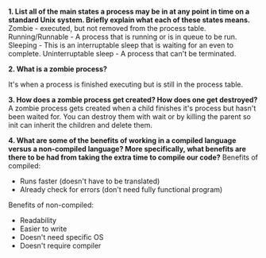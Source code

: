 **1. List all of the main states a process may be in at any point in time on a standard Unix system. Briefly explain what each of these states means.**
    Zombie - executed, but not removed from the process table.
    Running/Runnable - A process that is running or is in queue to be run.
    Sleeping - This is an interruptable sleep that is waiting for an even to complete.
    Uninterruptable sleep - A process that can't be terminated.


**2. What is a zombie process?**

It's when a process is finished executing but is still in the process table.

**3. How does a zombie process get created? How does one get destroyed?**
A zombie process gets created when a child finishes it's process but hasn't been waited for. You can destroy them with
wait or by killing the parent so init can inherit the children and delete them.


**4. What are some of the benefits of working in a compiled language versus a non-compiled language? More specifically, what benefits are there to be had from taking the extra time to compile our code?**
Benefits of compiled:
- Runs faster (doesn't have to be translated)
- Already check for errors (don't need fully functional program)

Benefits of non-compiled:
- Readability
- Easier to write
- Doesn't need specific OS
- Doesn't require compiler